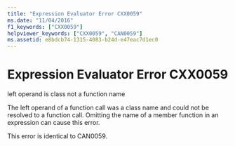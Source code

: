 ```yaml
---
title: "Expression Evaluator Error CXX0059"
ms.date: "11/04/2016"
f1_keywords: ["CXX0059"]
helpviewer_keywords: ["CXX0059", "CAN0059"]
ms.assetid: e8bdcb74-1315-4083-b24d-e47eac7d1ec0
---
```

# Expression Evaluator Error CXX0059

left operand is class not a function name

The left operand of a function call was a class name and could not be resolved to a function call. Omitting the name of a member function in an expression can cause this error.

This error is identical to CAN0059.